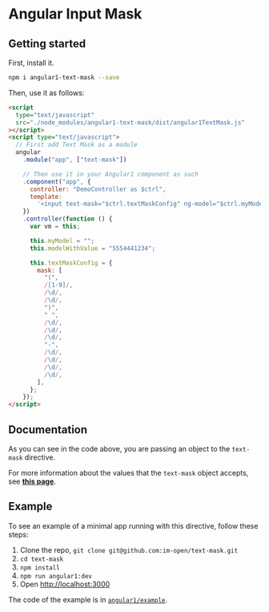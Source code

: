 # Angular Input Mask

## Getting started

First, install it.

```bash
npm i angular1-text-mask --save
```

Then, use it as follows:

```html
<script
  type="text/javascript"
  src="./node_modules/angular1-text-mask/dist/angular1TextMask.js"
></script>
<script type="text/javascript">
  // First add Text Mask as a module
  angular
    .module("app", ["text-mask"])

    // Then use it in your Angular1 component as such
    .component("app", {
      controller: "DemoController as $ctrl",
      template:
        '<input text-mask="$ctrl.textMaskConfig" ng-model="$ctrl.myModel" type="text"/>',
    })
    .controller(function () {
      var vm = this;

      this.myModel = "";
      this.modelWithValue = "5554441234";

      this.textMaskConfig = {
        mask: [
          "(",
          /[1-9]/,
          /\d/,
          /\d/,
          ")",
          " ",
          /\d/,
          /\d/,
          /\d/,
          "-",
          /\d/,
          /\d/,
          /\d/,
          /\d/,
        ],
      };
    });
</script>
```

## Documentation

As you can see in the code above, you are passing an object to the `text-mask` directive.

For more information about the values that the `text-mask` object accepts, see
**[this page](https://github.com/im-open/text-mask/blob/master/componentDocumentation.md#readme)**.

## Example

To see an example of a minimal app running with this directive, follow these steps:

1. Clone the repo, `git clone git@github.com:im-open/text-mask.git`
1. `cd text-mask`
1. `npm install`
1. `npm run angular1:dev`
1. Open [http://localhost:3000](http://localhost:3000)

The code of the example is in [`angular1/example`](https://github.com/im-open/text-mask/tree/master/angular1/example).
